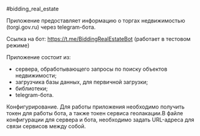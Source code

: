 #bidding_real_estate

Приложение предоставляет информацию о торгах недвижимостью (torgi.gov.ru)
через telegram-бота.

Ссылка на бот: https://t.me/BiddingRealEstateBot
(работает в тестовом режиме)

Приложение состоит из:
- сервера, обработывающего запросы по поиску объектов недвижимости;
- загрузчика базы данных, для первичной загрузки;
- библиотеки;
- telegram-бота.

Конфигурирование.
Для работы приложения необходимо получить токен для работы бота, а также токен сервиса 
геолакации.В файле конфигурации для сервера и бота, 
необходимо задать URL-адреса для связи сервисов между собой.